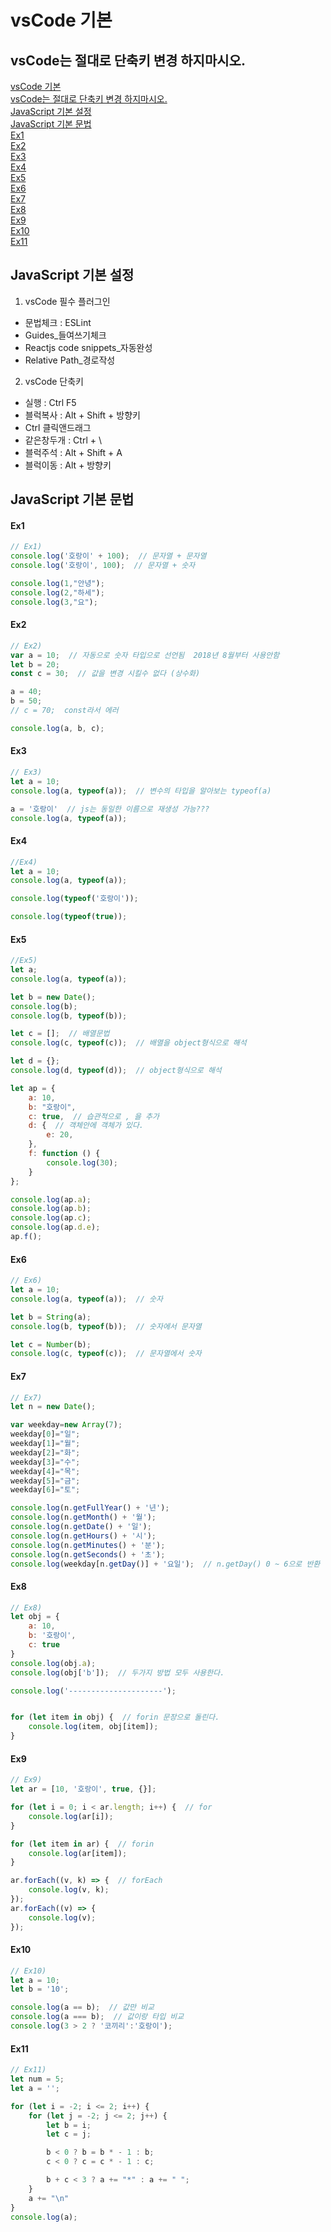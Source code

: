 # vsCode 기본
## vsCode는 절대로 단축키 변경 하지마시오.

[vsCode 기본](#vscode-기본)  
[vsCode는 절대로 단축키 변경 하지마시오.](#vscode는-절대로-단축키-변경-하지마시오)  
[JavaScript 기본 설정](#javascript-기본-설정)  
[JavaScript 기본 문법](#javascript-기본-문법)  
[Ex1](#ex1)  
[Ex2](#ex2)  
[Ex3](#ex3)  
[Ex4](#ex4)  
[Ex5](#ex5)  
[Ex6](#ex6)  
[Ex7](#ex7)  
[Ex8](#ex8)  
[Ex9](#ex9)  
[Ex10](#ex10)  
[Ex11](#ex11)

## JavaScript 기본 설정
1. vsCode 필수 플러그인
- 문법체크 : ESLint
- Guides_들여쓰기체크
- Reactjs code snippets_자동완성
- Relative Path_경로작성
2. vsCode 단축키
- 실행 : Ctrl F5
- 블럭복사 : Alt + Shift + 방향키
- Ctrl 클릭앤드래그
- 같은창두개 : Ctrl + \
- 블럭주석 : Alt + Shift + A
- 블럭이동 : Alt + 방향키

## JavaScript 기본 문법

#### Ex1
```JavaScript
// Ex1)
console.log('호랑이' + 100);  // 문자열 + 문자열
console.log('호랑이', 100);  // 문자열 + 숫자

console.log(1,"안녕");
console.log(2,"하세");
console.log(3,"요");
```

#### Ex2
```JavaScript
// Ex2)
var a = 10;  // 자동으로 숫자 타입으로 선언됨  2018년 8월부터 사용안함
let b = 20;
const c = 30;  // 값을 변경 시킬수 없다 (상수화)

a = 40;
b = 50;
// c = 70;  const라서 에러

console.log(a, b, c);
```

#### Ex3
```JavaScript
// Ex3)
let a = 10;
console.log(a, typeof(a));  // 변수의 타입을 알아보는 typeof(a)

a = '호랑이'  // js는 동일한 이름으로 재생성 가능???
console.log(a, typeof(a));
```

#### Ex4
```JavaScript
//Ex4)
let a = 10;
console.log(a, typeof(a));

console.log(typeof('호랑이'));

console.log(typeof(true));
```

#### Ex5
```JavaScript
//Ex5)
let a;
console.log(a, typeof(a));

let b = new Date();
console.log(b);
console.log(b, typeof(b));

let c = [];  // 배열문법
console.log(c, typeof(c));  // 배열을 object형식으로 해석

let d = {};
console.log(d, typeof(d));  // object형식으로 해석

let ap = {
    a: 10,
    b: "호랑이",
    c: true,  // 습관적으로 , 을 추가
    d: {  // 객체안에 객체가 있다.
        e: 20,
    },
    f: function () {
        console.log(30);
    }
};

console.log(ap.a);
console.log(ap.b);
console.log(ap.c);
console.log(ap.d.e);
ap.f();
```

#### Ex6
```JavaScript
// Ex6)
let a = 10;
console.log(a, typeof(a));  // 숫자

let b = String(a);
console.log(b, typeof(b));  // 숫자에서 문자열

let c = Number(b);
console.log(c, typeof(c));  // 문자열에서 숫자
```

#### Ex7
```JavaScript
// Ex7)
let n = new Date();

var weekday=new Array(7);
weekday[0]="일";
weekday[1]="월";
weekday[2]="화";
weekday[3]="수";
weekday[4]="목";
weekday[5]="금";
weekday[6]="토";

console.log(n.getFullYear() + '년');
console.log(n.getMonth() + '월');
console.log(n.getDate() + '일');
console.log(n.getHours() + '시');
console.log(n.getMinutes() + '분');
console.log(n.getSeconds() + '초');
console.log(weekday[n.getDay()] + '요일');  // n.getDay() 0 ~ 6으로 반환
```

#### Ex8
```JavaScript
// Ex8)
let obj = {
    a: 10,
    b: '호랑이',
    c: true
}
console.log(obj.a);
console.log(obj['b']);  // 두가지 방법 모두 사용한다.

console.log('---------------------');


for (let item in obj) {  // forin 문장으로 돌린다.
    console.log(item, obj[item]);
}
```

#### Ex9
```JavaScript
// Ex9)
let ar = [10, '호랑이', true, {}];

for (let i = 0; i < ar.length; i++) {  // for
    console.log(ar[i]);
}

for (let item in ar) {  // forin
    console.log(ar[item]);
}

ar.forEach((v, k) => {  // forEach
    console.log(v, k);
});
ar.forEach((v) => {
    console.log(v);
});
```

#### Ex10
```JavaScript
// Ex10)
let a = 10;
let b = '10';

console.log(a == b);  // 값만 비교
console.log(a === b);  // 값이랑 타입 비교
console.log(3 > 2 ? '코끼리':'호랑이');
```

#### Ex11
```JavaScript
// Ex11)
let num = 5;
let a = '';

for (let i = -2; i <= 2; i++) {
    for (let j = -2; j <= 2; j++) {
        let b = i;
        let c = j;

        b < 0 ? b = b * - 1 : b;
        c < 0 ? c = c * - 1 : c;

        b + c < 3 ? a += "*" : a += " ";
    }
    a += "\n"
}
console.log(a);
```